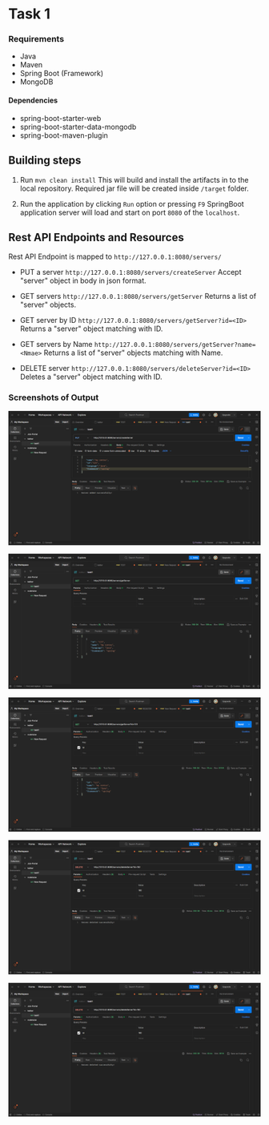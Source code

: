 # Task 1

### Requirements

- Java
- Maven
- Spring Boot (Framework)
- MongoDB

#### Dependencies

- spring-boot-starter-web
- spring-boot-starter-data-mongodb
- spring-boot-maven-plugin

## Building steps

1. Run `mvn clean install`
   This will build and install the artifacts in to the local repository.
   Required jar file will be created inside `/target` folder.

2. Run the application by clicking `Run` option or pressing `F9`
   SpringBoot application server will load and start on port `8080` of the `localhost`.

## Rest API Endpoints and Resources

Rest API Endpoint is mapped to `http://127.0.0.1:8080/servers/`

- PUT a server `http://127.0.0.1:8080/servers/createServer`
  Accept "server" object in body in json format.

- GET servers `http://127.0.0.1:8080/servers/getServer`
  Returns a list of "server" objects.

- GET server by ID `http://127.0.0.1:8080/servers/getServer?id=<ID>`
  Returns a "server" object matching with ID.

- GET servers by Name `http://127.0.0.1:8080/servers/getServer?name=<Nmae>`
  Returns a list of "server" objects matching with Name.

- DELETE server `http://127.0.0.1:8080/servers/deleteServer?id=<ID>`
  Deletes a "server" object matching with ID.

### Screenshots of Output

![CreateServer](/output/1.png)

![GetServer](/output/2.png)

![GetServById](/output/3.png)

![GetServByIdAgain](/output/4.png)

![DelById](/output/5.png)
